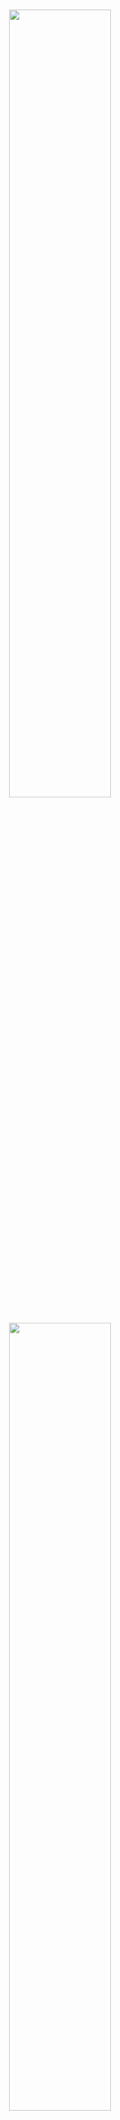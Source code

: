 <p align="center">
  <br>
  <img src="./image/mkty_cn_dark.svg#gh-dark-mode-only" style="width:60%;">
  <img src="./image/mkty_cn_light.svg#gh-light-mode-only" style="width:60%;">
</p>
<br>

# Minh Khỏe Tuệ Y - Hệ Thống Y Liệu Trí Tuệ

## 🌍 Ngôn Ngữ Tài Liệu

<p style="display: flex;align-items: center;">
  <img src="./image/PRC_flag.svg" alt="PRC" style="height: 1em;" />
  &nbsp;<a href="./README.md"><b>Tiếng Trung Giản Thể (简体中文)</b></a>&nbsp;|&nbsp;
  <img src="./image/USA_flag.svg" alt="USA" style="height: 1em;" />
  &nbsp;<a href="./README_EN.md"><b>Tiếng Anh (English)</b></a>&nbsp;|&nbsp;
  <img src="./image/SRV_flag.svg" alt="SRV" style="height: 1em;" />
  &nbsp;<a href="./README_VN.md"><b>Tiếng Việt</b></a>
</p>

> Lưu Ý: Phiên bản tiếng Anh và tiếng Việt của tài liệu này được dịch tự động từ bản gốc tiếng Trung bởi LLM, đã qua hiệu đính thủ công nhưng không tránh khỏi sai sót. Trong trường hợp có sự khác biệt giữa các phiên bản, bản tiếng Trung là bản chính xác nhất.

**Tên đầy đủ dự án:** Minh Khỏe Tuệ Y (Tiếng Trung Giản Thể: _明康慧医_; Chữ Nôm: _明劸慧醫_; Tiếng Anh: _Minh Khoe Tue Y_) – Thiết kế và triển khai hệ thống quản lý sức khỏe và hỗ trợ chẩn đoán y tế dựa trên LLM và trí tuệ nhân tạo đa mô thức ( **Tên viết tắt:** Minh Khỏe Tuệ Y – Hệ Thống Y Liệu Trí Tuệ )

## 📖 Giới Thiệu Dự Án

Dưới đây là phần “Tóm tắt” của luận văn tốt nghiệp, đóng vai trò như phần giới thiệu dự án:

&nbsp;&nbsp;&nbsp;&nbsp;Trong bối cảnh sự phổ cập sâu rộng của các ứng dụng Internet hiện đại và sự phát triển vượt bậc của công nghệ trí tuệ nhân tạo, ứng dụng công nghệ máy tính trong lĩnh vực y tế ngày càng trở nên phổ biến. Nhu cầu chăm sóc sức khỏe ngày càng tăng cao của công chúng đang vượt ngoài khả năng đáp ứng của các mô hình chẩn đoán và quản lý truyền thống. Các vấn đề như hiệu quả chẩn đoán thấp, phân bố nguồn lực y tế không đồng đều, sự bất tiện của bệnh nhân và sự phụ thuộc vào kinh nghiệm trong quyết định điều trị đã trở nên nghiêm trọng. Do đó, làm thế nào để tận dụng công nghệ Internet và trí tuệ nhân tạo tiên tiến – đặc biệt là mô hình ngôn ngữ lớn (LLM) và công nghệ đa mô thức – nhằm nâng cao mức độ số hóa và trí tuệ hóa trong các hoạt động chăm sóc sức khỏe trở thành một đề tài quan trọng.

&nbsp;&nbsp;&nbsp;&nbsp;Với mục tiêu khám phá tiềm năng ứng dụng của công nghệ Internet và các kỹ thuật AI như mô hình ngôn ngữ lớn và công nghệ đa mô thức trong lĩnh vực y tế, nghiên cứu này đã thiết kế và triển khai **Minh Khỏe Tuệ Y – Hệ thống quản lý sức khỏe và hỗ trợ chẩn đoán y tế dựa trên LLM và trí tuệ nhân tạo đa mô thức**. Đồng thời, với tư cách là sinh viên đại học, tôi hy vọng đóng góp một phần nhỏ vào việc nâng cao hiệu quả giao tiếp giữa bác sĩ và bệnh nhân cũng như tối ưu hóa quy trình chẩn đoán.

&nbsp;&nbsp;&nbsp;&nbsp;Nền tảng này là một hệ thống phân tán tích hợp **chín mô-đun chính**: đăng ký và đăng nhập, quản lý thông tin cá nhân, hỗ trợ chẩn đoán thông minh đa mô thức, hỏi đáp y tế, diễn đàn y học, quản lý bệnh án, danh sách công việc chẩn đoán điều trị, trung tâm tài nguyên và quản trị hệ thống. Kiến trúc hệ thống áp dụng thiết kế tách biệt frontend-backend; phía backend triển khai bằng khung `Python Flask`, cơ sở dữ liệu sử dụng `MySQL`, truyền thông bất đồng bộ giữa backend và dịch vụ thông minh sử dụng `RabbitMQ`, tạo nên một hệ thống microservice phân tán. Frontend được phát triển theo hướng component với `Vue3`, `axios` và `Element Plus`, cơ chế xác thực người dùng sử dụng JWT để đảm bảo an toàn dữ liệu.

&nbsp;&nbsp;&nbsp;&nbsp;Ở phía dịch vụ AI thông minh, mô-đun “Hỗ trợ chẩn đoán đa mô thức” dựa trên mô hình học so sánh `BioMedCLIP` kết hợp với mô hình dịch máy thần kinh Trung - Anh `MarianMTModel`, tạo nên cấu trúc chuỗi để đánh giá xác suất tương đối của các mô tả chẩn đoán tiếng Trung từ hình ảnh y tế đầu vào. Các tác vụ như hỏi đáp y tế, nghiên cứu sâu câu hỏi và sinh ngôn ngữ khác sử dụng mô hình LLM `MKTY-3B-Chat`, được tinh chỉnh từ `Qwen2.5-3B-Instruct` bằng `LLaMA-Factory` dựa trên tập văn bản chuyên ngành y học. Mô-đun nghiên cứu chuyên sâu về câu hỏi được triển khai theo “Cơ chế thảo luận LLM”, một phương pháp do tôi tự nghiên cứu nhằm khai thác kiến thức nội tại của mô hình và định hướng suy luận.

&nbsp;&nbsp;&nbsp;&nbsp;Quá trình thiết kế và triển khai chi tiết của hệ thống “Minh Khỏe Tuệ Y” được trình bày đầy đủ trong luận văn này. Nghiên cứu bắt đầu từ việc phân tích bối cảnh ngành và cơ sở lựa chọn công nghệ, sau đó phân tích theo từng tầng kỹ thuật để mô tả yêu cầu chức năng cốt lõi và phương án thực hiện. Nguyên lý hoạt động và điểm kỹ thuật chính của từng mô-đun trong kiến trúc hệ thống được giải thích cụ thể. Tất cả chỉ số hiệu năng đã được kiểm thử toàn diện. Cuối luận văn là phần tổng kết kết quả và kế hoạch cải tiến trong tương lai. Đây là một hành trình khám phá cá nhân trong lĩnh vực số hóa y tế; nếu có thể khơi gợi sự quan tâm của sinh viên đến AI trong y học và thu hút nhiều người tham gia, thì đó chính là giá trị lớn nhất của nghiên cứu này.

**Từ Khóa:** `Số hóa y tế`; `Hỗ trợ chẩn đoán`; `Mô hình ngôn ngữ lớn`; `Đa mô thức`; `Vue3`; `Python Flask`;

**Hình Dưới Đây Minh Họa Kiến Trúc Hệ Thống Của Dự Án:**

<div style="padding: 15px; text-align:center;">
  <img src="./image/architecture/architecture.svg" alt="Kiến trúc hệ thống" style="width:85%;" />
</div><br>

**Hình Dưới Đây Minh Họa Các Mô-Đun Chức Năng Của Hệ Thống:**

<div style="padding: 15px; text-align:center; background-color: rgb(255,255,255)">
  <img src="./image/module_structure/module_structure.svg" alt="Chức năng hệ thống" style="width:85%;" />
</div><br>

## 🛠️ Ngăn Xếp Kỹ Thuật

Dự án sử dụng các thư viện, thành phần và dự án mã nguồn mở sau:

- **Frontend:** Vue.js, Element Plus, Axios, marked.js, DOMPurify, highlight.js, jQuery
- **Backend:** Python Flask, pika, weasyprint, smtplib, PIL, argon2, rich, SQLAlchemy  
- **Cơ sở dữ liệu:** MySQL  
- **Hàng đợi thông điệp:** RabbitMQ  
- **Học máy & mô hình lớn:** PyTorch, Transformers, Qwen2.5-3B-Instruct

## 🤖 Công Nghệ Trí Tuệ Nhân Tạo

### MKTY-3B-Chat Mô Hình Ngôn Ngữ Quy Mô Lớn

> Địa chỉ công khai trọng số mô hình MKTY-3B-Chat:  
> [https://huggingface.co/Duyu/MKTY-3B-Chat](https://huggingface.co/Duyu/MKTY-3B-Chat)

&nbsp;&nbsp;&nbsp;&nbsp;**MKTY-3B-Chat Mô hình Ngôn ngữ Quy mô Lớn** (Tiếng Trung Giản Thể: _明康慧医大模型_; Tiếng Anh: _MKTY-3B-Chat Large-scale Language Model_) là một thành phần quan trọng của dự án này, được phát triển như một phần của luận văn tốt nghiệp đại học niên khóa 2025 của tôi tại **Đại học Công nghiệp Tề Lỗ (_Qilu_) (Viện Khoa học tỉnh Sơn Đông)**, trực thuộc **Học bộ Khoa học và Kỹ thuật Máy tính**.

&nbsp;&nbsp;&nbsp;&nbsp;Mô hình có quy mô `3.09B` tham số, sử dụng định dạng lượng hóa `BF16`. Mô hình được tinh chỉnh và tối ưu hóa trong các lĩnh vực **y học**, **y tế** và **sinh học**, với hiệu suất vượt trội so với mô hình nền `Qwen2.5-3B-Instruct` (Tiếng Trung Giản Thể: _通义千问_, Tiếng Việt: _Thông Nghĩa Nghìn Vấn_). Quá trình tinh chỉnh áp dụng thuật toán `LoRA`, chỉ tập trung cho ngôn ngữ **tiếng Trung**. Chiến lược tinh chỉnh bao gồm **huấn luyện gia tăng (Pretrain)** và **tinh chỉnh giám sát theo chỉ thị (SFT)**, thực hiện theo bốn bước xen kẽ: một vòng huấn luyện gia tăng và một vòng tinh chỉnh SFT được lặp lại hai lần, nhằm giảm thiểu hiện tượng "quên thảm họa" khi mô hình quy mô nhỏ bị mất kiến thức học được trong giai đoạn trước.

&nbsp;&nbsp;&nbsp;&nbsp;**Dữ liệu huấn luyện** bao gồm văn bản rộng khắp trong lĩnh vực sinh học, hỏi đáp y học, đề thi trắc nghiệm y học và các thông tin nhận thức bản thân. Các tình huống ứng dụng chính của mô hình MKTY trong dự án này gồm: hỏi đáp y tế, thảo luận mô hình lớn, lập kế hoạch chẩn đoán và điều trị, chẩn đoán và gợi ý thuốc dựa trên hồ sơ bệnh án. Tôi đã chuẩn bị dữ liệu phù hợp cho từng mục tiêu trên. Dữ liệu y học sinh học được dùng cho huấn luyện gia tăng, dữ liệu hỏi đáp dùng cho SFT nhằm tăng cường khả năng trả lời, đề thi trắc nghiệm huấn luyện mô hình trả lời theo kiểu "chọn đáp án đúng", còn dữ liệu nhận thức bản thân giúp mô hình hiểu mình là ai và do ai phát triển.

&nbsp;&nbsp;&nbsp;&nbsp;Tổng dung lượng dữ liệu huấn luyện khoảng **2.88 GB** (sau khi giải nén là **6.79 GB**), được thu thập hợp pháp từ các nền tảng và mối quan hệ cá nhân, đảm bảo tuân thủ giấy phép mã nguồn mở. Các dữ liệu đều được tiền xử lý lại trước khi đưa vào huấn luyện. Một số nguồn dữ liệu chính như sau:

| Nguồn dữ liệu chính |
| ------------------- |
| https://huggingface.co/datasets/Flmc/DISC-Med-SFT/tree/main |
| https://huggingface.co/datasets/Bolin97/MedicalQA/tree/main |
| https://huggingface.co/datasets/tyang816/MedChatZH/tree/main |
| https://huggingface.co/datasets/TigerResearch/MedCT/tree/main |
| https://huggingface.co/datasets/hajhouj/med_qa/tree/main |
| https://huggingface.co/datasets/ChenWeiLi/Medtext_zhtw |
| Các bộ dữ liệu khác (lược bớt) |

&nbsp;&nbsp;&nbsp;&nbsp;Xin trân trọng cảm ơn các nhà phát triển mã nguồn mở đã cung cấp dữ liệu cho nghiên cứu này. Biểu đồ bên dưới thể hiện quá trình giảm giá trị mất mát trong quá trình huấn luyện gia tăng. Quá trình huấn luyện gồm 3 epoch, mỗi epoch gồm 6000 batch, tổng cộng 20000 batch:

<img src="./image/Loss_Figure.svg" alt="Biểu đồ mất mát" style="width:85%;" />

<details>

<summary><b>Nhấp vào đây để mở rộng mã Demo suy luận mô hình lớn MKTY</b></summary>

#### Định nghĩa chức năng tải mô hình và sinh văn bản

```python
from transformers import AutoModelForCausalLM, AutoTokenizer

def load_model_and_tokenizer(model_name):
    model = AutoModelForCausalLM.from_pretrained(
        model_name,
        torch_dtype="auto",
        device_map="auto"
    )
    tokenizer = AutoTokenizer.from_pretrained(model_name)
    return model, tokenizer


def generate_response(prompt, messages, model, tokenizer, max_new_tokens=2000):
    messages.append({"role": "user", "content": prompt})
    text = tokenizer.apply_chat_template(
        messages,
        tokenize=False,
        add_generation_prompt=True
    )
    model_inputs = tokenizer([text], return_tensors="pt").to(model.device)
    generated_ids = model.generate(
        **model_inputs,
        max_new_tokens=max_new_tokens
    )
    generated_ids = [
        output_ids[len(input_ids):] for input_ids, output_ids in zip(model_inputs.input_ids, generated_ids)
    ]
    response = tokenizer.batch_decode(generated_ids, skip_special_tokens=True)[0]
    messages.append({"role": "assistant", "content": response})
    return response

```

#### Chế độ hỏi đáp thông thường

```python
if __name__ == "__main__":
    model_name = r"MKTY-3B-Chat"
    messages = []
    model, tokenizer = load_model_and_tokenizer(model_name)
    while True:
        prompt = input("User> ")
        if prompt == "exit":
            break
        response = generate_response(prompt, messages, model, tokenizer)
        print("MKTY>", response)
```

#### Cơ chế thảo luận mô hình lớn (LLMDM)

```python
if __name__ == "__main__":
    model_name = "MKTY-3B-Chat"
    discuss_rounds = 3
    agent_number = 3
    model, tokenizer = load_model_and_tokenizer(model_name)
    messages_arr = [[] for _ in range(agent_number)]
    while True:
        prompt = input("User> ")
        if prompt == "exit":
            break
        moderator_opinion = "暂无"
        for i in range(discuss_rounds):
            responses_arr = []
            prompt_per_round = "- 问题：\n" + prompt + "\n - 上轮讨论主持人意见：\n" + moderator_opinion + "\n - 请你结合主持人意见，对上述医疗或医学专业的问题发表详细观点，可以质疑并说明理由。\n"
            for j in range(agent_number):
                messages = messages_arr[j]
                response = generate_response(prompt_per_round, messages, model, tokenizer)
                responses_arr.append(response)
                print(f"第{i + 1}轮讨论，LLM {j + 1}观点>\n", response)
                print("-------------------")
            moderator_prompt = "- 问题：\n" + prompt + "\n\n"
            for res_index in range(len(responses_arr)):
                moderator_prompt = moderator_prompt + f"- LLM {res_index + 1}观点：\n" + responses_arr[res_index] + "\n\n"
            moderator_prompt = moderator_prompt + "对于给定的医疗相关问题，请综合各LLM观点，结合自身知识，得出你自己的判断，尽可能详尽，全部都分析到位，还要充分说明理由。\n"
            moderator_opinion = generate_response(moderator_prompt, [], model, tokenizer)
            print(f"第{i + 1}轮讨论，主持人的意见>\n", moderator_opinion)
            print("-------------------")
            clear_history(messages_arr)

```

</details>

### Phân Tích Chuyên Sâu Về Tác Nhân Thông Minh

&nbsp;&nbsp;&nbsp;&nbsp;Chức năng phân tích chuyên sâu dựa trên cơ chế thảo luận mô hình lớn do tôi tự phát triển, gọi là `LLMDM`. Cơ chế này có ba siêu tham số: số lượng tác nhân, số vòng thảo luận, và ngưỡng hội tụ. Các tác nhân sử dụng cùng một mô hình MKTY-3B-Chat nhưng với ngữ cảnh khác nhau. Trong vòng đầu tiên, nhiều ngữ cảnh được thiết lập để mô phỏng nhiều tác nhân, mỗi tác nhân đưa ra ý kiến riêng, và một "chủ tọa" không có lịch sử hội thoại sẽ tổng kết lại. Từ vòng sau, các tác nhân sử dụng bản tóm tắt trước đó kết hợp câu hỏi gốc để tiếp tục thảo luận. Chu trình này lặp lại cho đến khi đạt số vòng tối đa.

&nbsp;&nbsp;&nbsp;&nbsp;Tiếp đến là quá trình "hội tụ": sử dụng `BigBird` để tính embedding cho đầu ra của mỗi tác nhân trong vòng cuối, sau đó tính khoảng cách trung bình giữa các vector để đo mức độ đồng thuận – tức mức độ hội tụ ngữ nghĩa của cuộc thảo luận, kết quả này sẽ hỗ trợ người dùng đánh giá.

### Mô Hình Dự Đoán Chuỗi Thời Gian Kết Hợp Văn Bản

&nbsp;&nbsp;&nbsp;&nbsp;Hiện nay, các bài toán dự đoán chuỗi thời gian trong nhiều lĩnh vực thường sử dụng `LSTM` hoặc `GRU`. Đến năm 2024, một số nghiên cứu bắt đầu ứng dụng `Transformer` cho bài toán này. Tuy nhiên, hầu hết các phương pháp chưa xem xét việc kết hợp dữ liệu chuỗi thời gian với dữ liệu đa phương thức.

&nbsp;&nbsp;&nbsp;&nbsp;Trong nghiên cứu này, tôi thiết kế một mô hình dự đoán chuỗi thời gian trong y tế dựa trên `GRU` kết hợp với **văn bản y khoa**, với nguyên lý: sử dụng `GRU` để dự đoán sơ bộ, sau đó sử dụng `FFT` để chuyển chuỗi thời gian sang miền tần số, trích xuất đặc trưng biên độ và pha, rồi dùng `BigBird` tạo vector embedding cho mô tả văn bản. Tiếp theo, áp dụng cơ chế **chú ý chéo (cross-attention)** giữa đặc trưng văn bản và đặc trưng tần số để tính trọng số kết hợp, sau đó thực hiện **IFFT** để đưa về chuỗi thời gian, kết hợp với ngưỡng kiểm soát từ tuyến tính hóa, cuối cùng cộng với đầu ra `GRU` để tạo kết quả dự đoán cuối.

&nbsp;&nbsp;&nbsp;&nbsp;Ý tưởng này tận dụng rằng tần số phản ánh toàn bộ đặc tính chuỗi thời gian, trong khi miền thời gian chỉ phản ánh từng thời điểm cục bộ. Ví dụ với điện tâm đồ, mô tả "tim đập nhanh" phản ánh tăng biên độ ở dải tần số cao, điều này được thể hiện tốt qua cơ chế chú ý chéo.

**Sơ Đồ Mô Hình Được Trình Bày Dưới Đây:**

<div style="padding: 10px; text-align:center; background-color: rgb(255,255,255)">
  <img src="./image/time_series_prediction_model/time_series_prediction_model.svg" alt="Mô hình dự đoán chuỗi thời gian" style="width:75%;" />
</div>

#### Biểu Diễn Công Thức

<details>

<summary><b>Nhấn để mở phần biểu diễn công thức mô hình</b></summary>

##### 1. Mã Hóa Văn Bản

Đưa văn bản y tế đầu vào $T$ qua bộ mã hóa `BigBird` để thu được đặc trưng văn bản $H_T$:

$$
H_T = \text{BigBird}(T)
$$

Tham số của `BigBird` được cố định, không tham gia huấn luyện.

##### 2. Chuyển Đổi Chuỗi Thời Gian Sang Miền Tần Số

Dữ liệu chuỗi thời gian $X$ được biến đổi sang miền tần số bằng FFT:

$$
X_f = \text{FFT}(X)
$$

##### 3. Trích Xuất Đặc Trưng Thời Gian

Chuỗi $X$ cũng được đưa qua mạng `GRU` để trích xuất đặc trưng thời gian $H_s$:

$$
H_s = \text{GRU}(X)
$$

##### 4. Cơ Chế Chú Ý Chéo

Từ $H_T$ tạo `Query` ($Q$) và `Key` ($K$), từ $X_f$ tạo `Value` ($V$):

$$
Q = W_Q H_T,\quad K = W_K H_T,\quad V = W_V X_f
$$

Tính ma trận chú ý:

$$
A = \text{Softmax}\left(\frac{QK^T}{\sqrt{d_k}}\right)
$$

Tạo đầu ra chú ý chéo:

$$
O = A \cdot V
$$

##### 5. Cơ Chế Cổng

Đầu ra $O$ được đưa qua hàm `Sigmoid` để tạo hệ số cổng $G$:

$$
G = \text{Sigmoid}(\text{IFFT}(O))
$$

##### 6. Hợp Nhất Mô Hình

Kết hợp $G$ và đầu ra `GRU` $H_s$ theo dạng có trọng số:

$$
H_f = G \cdot H_s
$$

Dự đoán đầu ra cuối cùng:

$$
\hat{Y} = \text{Dense}(H_f + H_s)
$$

##### Ký Hiệu

* $T$: Văn bản y tế  
* $X$: Chuỗi thời gian y tế  
* $H_T$: Đặc trưng văn bản  
* $X_f$: Biểu diễn miền tần số của chuỗi  
* $H_s$: Đặc trưng thời gian  
* $Q, K, V$: Thành phần của cơ chế chú ý  
* $A$: Ma trận chú ý  
* $O$: Đầu ra của chú ý chéo  
* $G$: Hệ số cổng  
* $H_f$: Đặc trưng tổng hợp  
* $\hat{Y}$: Dự đoán cuối cùng  
* $W_Q, W_K, W_V$: Ma trận trọng số học được  

</details>

## 🚀 Triển Khai Dự Án

### 1. Cấu Hình Phần Cứng

&nbsp;&nbsp;&nbsp;&nbsp;Hệ thống này là một hệ thống phân tán, khuyến nghị triển khai trên nhiều máy chủ tùy theo yêu cầu hiệu năng. Phía máy chủ backend nghiệp vụ, cơ sở dữ liệu và máy chủ SSR frontend không có yêu cầu đặc biệt. Bộ phận có yêu cầu hiệu năng rõ rệt là lớp dịch vụ thông minh, trong đó MKTY-3B-Chat Mô hình Ngôn ngữ Quy mô Lớn cần tổng cộng 8GB VRAM cho trọng số mô hình và bộ nhớ cache khi suy luận; `BioMedCLIP` yêu cầu 2GB VRAM; `BigBird` cũng yêu cầu 2GB VRAM; mô hình dự đoán chuỗi thời gian thì chiếm dụng VRAM có thể bỏ qua. Hệ thống có thể khởi chạy chỉ với phần backend nghiệp vụ và frontend CSR/SSR, nếu không triển khai hoặc chỉ triển khai một phần lớp dịch vụ thông minh, nhưng các dịch vụ AI tương ứng trong hệ thống sẽ không khả dụng.

### 2. Sao Chép Mã Nguồn và Trọng Số Mô Hình

#### (1) Sao Chép Mã Nguồn

```bash
git clone https://github.com/duyu09/MKTY-System.git
```

#### (2) Tải Về Trọng Số Mô Hình

- **(1) Kho Mô Hình MKTY-3B-Chat Mô Hình Ngôn Ngữ Quy Mô Lớn: `6.19 GB`**

```bash
git lfs install
git clone https://huggingface.co/Duyu/MKTY-3B-Chat
```

- **(2) Kho Mô Hình BioMedCLIP: `790 MB`**

```bash
git lfs install
git clone https://huggingface.co/microsoft/BiomedCLIP-PubMedBERT_256-vit_base_patch16_224
```

- **(3) Kho Mô Hình MarianMT: `1.18 GB`**

&nbsp;&nbsp;&nbsp;&nbsp;Không cần sao chép riêng biệt. Khi mô-đun mô hình nhỏ khởi chạy lần đầu, thư viện `transformers` sẽ tự động tải mô hình từ `Hugging Face` về thư mục bộ nhớ đệm của hệ thống. Khi triển khai, đảm bảo không gian ổ đĩa đủ lớn. Xét tới việc máy chủ có thể nằm trong khu vực Trung Quốc đại lục, các tệp mã liên quan đã thêm câu lệnh thiết lập biến môi trường để chuyển hướng [https://huggingface.co/](https://huggingface.co/) sang máy chủ gương nội địa [https://hf-mirror.com/](https://hf-mirror.com/). Nếu máy chủ của bạn không ở trong phạm vi mạng của Trung Quốc đại lục, hãy xóa các câu lệnh liên quan.

- **(4) Mô Hình Dự Đoán Chuỗi Thời Gian Y Học Tích Hợp Văn Bản MKTY**

Hiện tại chưa mở khóa mô hình tiền huấn luyện. Kích thước trọng số mô hình không vượt quá `10 MB`.

- **(5) Kho Mô Hình BigBird: `2.32 GB`**

```bash
git lfs install
git clone https://huggingface.co/google/bigbird-pegasus-large-pubmed
```

### 3. Thiết Lập Môi Trường

&nbsp;&nbsp;&nbsp;&nbsp;Tùy thuộc vào từng dịch vụ, yêu cầu môi trường cũng khác nhau. Phía backend nghiệp vụ và backend dịch vụ thông minh đều yêu cầu môi trường `Python 3.9+` và hàng đợi thông điệp `RabbitMQ`, trong đó `RabbitMQ` phụ thuộc vào ngôn ngữ `Erlang`. Cách cài đặt `Python` và `RabbitMQ` xin tham khảo [Python chính thức](https://www.python.org/downloads/) và [RabbitMQ chính thức](https://www.rabbitmq.com/download.html). Ngoài ra, khuyến khích tạo môi trường ảo khi triển khai.

#### (1) Backend Nghiệp Vụ

##### Cài Đặt Môi Trường

```bash
pip install -r requirements-rp.txt
```

##### Tệp Mã

`\backend\run.py`, `\backend\util.py`

Lưu ý: thư viện `weasyprint` phụ thuộc vào phần mềm bên ngoài để hoạt động bình thường, các phụ thuộc này thay đổi tùy theo hệ điều hành, vui lòng tham khảo tài liệu mạng tương ứng để giải quyết.

#### (2) Suy Luận Mô Hình Quy Mô Lớn

##### Cài Đặt Môi Trường

```bash
pip install -r requirements-lm.txt
```

Lưu ý: Phiên bản `torch` và `transformers` phụ thuộc vào phần cứng và phiên bản CUDA của bạn, vui lòng tham khảo [PyTorch chính thức](https://pytorch.org/get-started/locally/) để cài đặt phiên bản phù hợp.

##### Tệp Mã

`\backend\large_model.py`, `\backend\large_model_util.py`, cùng với thư mục mô hình MKTY đã sao chép.

#### (3) Suy Luận Mô Hình Quy Mô Nhỏ

##### Cài Đặt Môi Trường

```bash
pip install -r requirements-mm.txt
```

Lưu ý: Phiên bản `torch` và `transformers` phụ thuộc vào phần cứng và phiên bản CUDA của bạn, vui lòng tham khảo [PyTorch chính thức](https://pytorch.org/get-started/locally/) để cài đặt phiên bản phù hợp.

##### Tệp Mã

`\backend\modest_model.py`, `\backend\modest_model_util.py`, cùng với thư mục mô hình BioMedCLIP đã sao chép.

#### (4) Mô hình BigBird và Dự đoán Chuỗi Thời gian

##### Cài đặt Môi trường

```bash
pip install -r requirements-bb.txt
```

##### Tệp Mã nguồn

`\backend\tsbb_model.py`, `\backend\tsbb_model_util.py`.

#### (5) Thiết Lập Cơ Sở Dữ Liệu

&nbsp;&nbsp;&nbsp;&nbsp;Hệ thống này phụ thuộc vào cơ sở dữ liệu `MySQL`, yêu cầu phiên bản `8.0+` để hỗ trợ lưu trữ và truy vấn dữ liệu `JSON`. Vui lòng tham khảo [MySQL chính thức](https://dev.mysql.com/doc/) để cài đặt. Kịch bản SQL định nghĩa dữ liệu (DDL): `\backend\script.sql`, vui lòng thực thi để tạo cơ sở dữ liệu. Dự án này cũng cung cấp dữ liệu mẫu, bạn có thể thực thi kịch bản `backend\demo_data.sql` để nhập dữ liệu mẫu và khởi động dự án một cách nhanh chóng, ví dụ về tên người dùng: `test`, mật khẩu: `123`.

#### (6) Mã Frontend

&nbsp;&nbsp;&nbsp;&nbsp;Frontend của hệ thống sử dụng công cụ đóng gói `Vite` để phát triển, gỡ lỗi và đóng gói. Khuyến nghị sử dụng môi trường `Node v22.12.0+` và trình quản lý gói `yarn`. Tham khảo [Node.js chính thức](https://nodejs.org/) và [Yarn chính thức](https://yarnpkg.com/). Thư mục mã frontend: `\frontend`

#### (7) Hệ Thống Quản Trị Hậu Trường

&nbsp;&nbsp;&nbsp;&nbsp;Hệ thống quản trị hậu trường sử dụng `Python Flask` cho backend, và `Vue` + `Vue-cli` cho frontend. Khuyến nghị sử dụng `Python 3.9+` và `Node v22.12.0+`. Mã frontend của hậu quản trị nằm tại: `\admin_frontend`, mã backend nằm tại: `\admin_backend`.

Cài đặt Phụ thuộc cho Giao diện Quản trị:

```bash
cd \admin_frontend
yarn install
```

Cài đặt Phụ thuộc cho Hệ thống Quản trị:

```bash
pip install -r requirements-admin.txt
```

### 4. Triển Khai và Chạy

Sau khi triển khai mã nguồn, mô hình và tất cả các môi trường/phụ thuộc, **vui lòng chỉnh sửa các biến toàn cục trong mã theo tình hình cụ thể của bạn**, bao gồm đường dẫn mô hình, thông tin kết nối cơ sở dữ liệu, v.v. Các mục cấu hình nằm ở đầu các tệp: `run.py`, `modest_model.py`, `large_model.py`. Trước khi khởi động, đảm bảo rằng dịch vụ MySQL và RabbitMQ đều đang chạy bình thường.

#### (1) Backend Nghiệp Vụ

```bash
python \backend\run.py
```

#### (2) Suy Luận Mô Hình Quy Mô Lớn

```bash
python \backend\large_model.py
```

#### (3) Suy Luận Mô Hình Quy Mô Nhỏ

```bash
python \backend\modest_model.py
```

#### (4) Mã Frontend

Trong `\frontend\src\api\api.js`, phần đầu có cấu hình API của backend nghiệp vụ, hãy sửa đổi phù hợp trước khi khởi chạy hoặc đóng gói.

```bash
cd \frontend
yarn install  # Khởi tạo
yarn dev  # Chạy máy chủ phát triển
yarn build  # Đóng gói
```

Gói sau khi đóng có thể triển khai bằng nhiều phương pháp, ví dụ dùng máy chủ proxy ngược `Nginx`, tham khảo [Tài liệu chính thức của Nginx](https://nginx.org/en/docs/). Cũng có thể chạy trực tiếp bằng Python:

```bash
cd dist
python -m http.server 8092
```

## 💻 Giao Diện Người Dùng Của Hệ Thống

Bảng dưới đây hiển thị một số ảnh chụp màn hình UI frontend của hệ thống. Vui lòng phóng to ảnh để xem chi tiết.

|                                                                   |                                                                                   |                                                                                         |                                                                                         |
| ----------------------------------------------------------------- | --------------------------------------------------------------------------------- | --------------------------------------------------------------------------------------- | --------------------------------------------------------------------------------------- |
| <img alt="forum_04" src="./image/ui_image/forum_04.jpg"/>         | <img alt="forum_05" src="./image/ui_image/forum_05.jpg"/>                         | <img alt="homepage" src="./image/ui_image/homepage.jpg"/>                               | <img alt="homepage_02" src="./image/ui_image/homepage_02.jpg"/>                         |
| <img alt="homepage_03" src="./image/ui_image/homepage_03.jpg"/>   | <img alt="medcial_list" src="./image/ui_image/medcial_list.jpg"/>                 | <img alt="medcial_list_02" src="./image/ui_image/medcial_list_02.jpg"/>                 | <img alt="medcial_list_03" src="./image/ui_image/medcial_list_03.jpg"/>                 |
| <img alt="mkty_chat" src="./image/ui_image/mkty_chat.jpg"/>       | <img alt="mkty_chat_02" src="./image/ui_image/mkty_chat_02.jpg"/>                 | <img alt="mkty_chat_03" src="./image/ui_image/mkty_chat_03.jpg"/>                       | <img alt="mkty_chat_04" src="./image/ui_image/mkty_chat_04.jpg"/>                       |
| <img alt="mkty_chat_05" src="./image/ui_image/mkty_chat_05.jpg"/> | <img alt="multimodal_diagnosis" src="./image/ui_image/multimodal_diagnosis.jpg"/> | <img alt="multimodal_diagnosis_02" src="./image/ui_image/multimodal_diagnosis_02.jpg"/> | <img alt="multimodal_diagnosis_03" src="./image/ui_image/multimodal_diagnosis_03.jpg"/> |
| <img alt="welcome_page" src="./image/ui_image/welcome_page.jpg"/> | <img alt="welcome_page_02" src="./image/ui_image/welcome_page_02.jpg"/>           |                                                                                         |                                                                                         |

## 🎓 Tác Giả Dự Án và Tuyên Bố Bản Quyền

```
██\      ██\     ██\   ██\   ████████\  ██\     ██\
███\    ███ |    ██ | ██  |  \__██  __| \██\   ██  |
████\  ████ |    ██ |██  /      ██ |     \██\ ██  /
██\██\██ ██ |    █████  /       ██ |      \████  /
██ \███  ██ |    ██  ██<        ██ |       \██  /
██ |\█  /██ |    ██ |\██\       ██ |        ██ |
██ | \_/ ██ |██\ ██ | \██\ ██\  ██ |██\     ██ |██\
\__|     \__|\__|\__|  \__|\__| \__|\__|    \__|\__|
```

Dự án này là đồ án tốt nghiệp của tôi tại Đại học Công nghiệp Tề Lỗ (_Qilu_) (Viện Khoa học tỉnh Sơn Đông) năm 2025.

### 👤 **Tác Giả Dự Án**

- **Đỗ Vũ** (Tiếng Trung Giản Thể: _杜宇_; Tiếng Anh: _Du Yu_; Email: <202103180009@stu.qlu.edu.cn> và <qluduyu09@163.com>), sinh viên tốt nghiệp năm 2025, Học bộ Khoa học và Kỹ thuật Máy tính, Đại học Công nghiệp Tề Lỗ (_Qilu_) (Viện Khoa học tỉnh Sơn Đông).

### 🏫 **Giáo Viên Hướng Dẫn Đồ Án**

- Giáo viên trường: **Khương Văn Phong** (Tiếng Trung Giản Thể: _姜文峰_; Tiếng Anh: _Jiang Wenfeng_), Phó giáo sư Học bộ Khoa học và Kỹ thuật Máy tính, Đại học Công nghiệp Tề Lỗ (_Qilu_) (Viện Khoa học tỉnh Sơn Đông).
- Giáo viên xí nghiệp: **Lý Quân** (Tiếng Trung Giản Thể: _李君_; Tiếng Anh: _Li Jun_), Kỹ sư Phần mềm Cao cấp, Học viện Thực huấn Phần mềm Sư Sáng Sơn Đông, Tập đoàn Khoa kỹ Giáo dục Ambow (_An Bác_, [NYSE: AMBO](https://www.nyse.com/quote/XASE:AMBO)).

### ⚖️ Giấy Phép Mã Nguồn Mở

&nbsp;&nbsp;&nbsp;&nbsp;Hệ thống này được công bố công khai theo giấy phép mã nguồn mở **MPL-2.0 (Mozilla Public License 2.0)** **kèm theo các điều khoản bổ sung**, vui lòng đọc kỹ và hiểu rõ đầy đủ nội dung trong tệp [LICENSE](./LICENSE) trước khi tải xuống, sử dụng, chỉnh sửa hoặc phát hành dự án phần mềm này hoặc mã nguồn của nó.

<details>

<summary><b>Nhấp Vào Đây Để Mở Rộng Các Điều Khoản Bổ Sung</b></summary>

-----

Nội dung các điều khoản bổ sung dưới đây được dịch từ phần cuối tiếng Anh của tệp `LICENSE`. Bản dịch tiếng Việt dưới đây chỉ mang tính chất tham khảo.

#### Các Điều Khoản Bổ Sung

##### Điều 1

Nếu bất kỳ phần nào của mã nguồn này (dù đã sửa đổi hay chưa) được sử dụng trong dự án khác, thì các tệp liên quan phải được công bố theo giấy phép `MPL-2.0` hoặc giấy phép tương thích.

##### Điều 2

Phải tuyên bố rõ ràng việc sử dụng phần mềm này trong tài liệu sản phẩm, `README` hoặc trang giới thiệu, bao gồm các nội dung sau:

- Tên của dự án này;
- Liên kết đến kho chính thức;
- Tên thật hoặc bút danh của tác giả gốc.

##### Điều 3

Không được che giấu, xóa bỏ hoặc làm mờ sự thật rằng phần mềm này là mã nguồn mở và được sử dụng trong dự án.

##### Điều 4

Yêu Cầu Đa Ngôn Ngữ Về Ghi Chú Thông Tin Bản Quyền

Nhằm đảm bảo thông tin bản quyền và tác giả được ghi chú một cách minh bạch và chính xác, trừ khi thuộc trường hợp miễn trừ tại Điều `4.3`, phải tuân thủ các yêu cầu đa ngôn ngữ sau:

##### 4.1 Phạm Vi Ghi Chú

Khi hiển thị thông tin bản quyền, phải đồng thời sử dụng ít nhất hai ngôn ngữ như sau (trừ khi thuộc điều kiện miễn trừ tại Điều `4.3`):

- ① Ít nhất một ngôn ngữ chính thức đang có hiệu lực tại quốc gia của người sử dụng (nếu quốc gia đó không có ngôn ngữ chính thức, thì sử dụng ngôn ngữ phổ thông thực tế của quốc gia đó);
- ② Ít nhất một trong các ngôn ngữ sau: Tiếng Trung (Giản thể/Phồn thể), Tiếng Anh hoặc Tiếng Việt.

##### 4.2 Quy Tắc Dịch Thuật Danh Từ Riêng

Đối với các danh từ riêng liên quan đến dự án (bao gồm tên người, tổ chức, tác phẩm...), cần ưu tiên sử dụng bản dịch chuẩn bằng Hán/Anh/Việt được cung cấp trong tài liệu README của dự án này. Nếu cần dịch sang ngôn ngữ khác, phải tuân theo thứ tự ưu tiên sau:

- ① Quy định pháp lý bắt buộc của quốc gia sử dụng ngôn ngữ mục tiêu;
- ② Quy chuẩn của Tổ chức Tiêu chuẩn hóa Quốc tế (ISO);
- ③ Tập quán quốc tế trong lĩnh vực ngoại giao.

##### 4.3 Miễn Trừ Về Số Lượng Ngôn Ngữ

Miễn trừ yêu cầu đa ngôn ngữ trong các trường hợp sau:

- Ngôn ngữ chính thức/phổ thông của quốc gia người sử dụng vốn đã là một trong các ngôn ngữ: Tiếng Trung (Giản thể/Phồn thể), Tiếng Anh hoặc Tiếng Việt;
- Pháp luật tại khu vực sử dụng có yêu cầu nghiêm ngặt hơn về việc ghi chú.

##### 4.4 Hậu Quả Khi Vi Phạm

Hành vi không thực hiện việc ghi chú theo quy định sẽ bị xem là hành vi cố ý che giấu hoặc làm mờ:

- Sự thật rằng phần mềm này là mã nguồn mở;
- Việc dự án mã nguồn mở này đã thực sự được sử dụng trong sản phẩm có liên quan.

-----

</details>

#### Giải Thích

1. Một lần nữa nhấn mạnh, vui lòng nghiêm túc tuân thủ các quy định trong tệp `LICENSE` (MPL-2.0 cùng các điều khoản bổ sung), **tôi hoàn toàn không khoan nhượng đối với bất kỳ hành vi vi phạm bản quyền nào.** Tôi hoàn toàn ủng hộ và hoan nghênh việc sử dụng dự án và mã nguồn này, nhưng đối với mọi hành vi vi phạm giấy phép, tôi sẽ kiên quyết truy cứu trách nhiệm pháp lý và yêu cầu xử lý nghiêm minh nhất trong phạm vi pháp luật cho phép (xử phạt tối đa).

2. Cảnh báo về rủi ro vi phạm bản quyền: Việc sử dụng toàn bộ hoặc một phần dự án này để kinh doanh sản phẩm (bao gồm nhưng không giới hạn trong các hình thức như “thiết kế khóa học”, “đồ án tốt nghiệp” v.v.) không bị giấy phép `MPL-2.0` và các điều khoản bổ sung cấm đoán một cách rõ ràng, **nhưng** phải ghi chú rõ ràng và nổi bật tên dự án này (ít nhất bao gồm tên viết tắt **Minh Khỏe Tuệ Y**), tên tác giả gốc (ít nhất bao gồm **Đỗ Vũ**), và liên kết đến kho mã nguồn chính thức ([https://github.com/duyu09/MKTY-System](https://github.com/duyu09/MKTY-System)). Nếu không có các thông tin này sẽ bị nghi ngờ là đang **cố ý che giấu hoặc làm mờ sự thật rằng phần mềm này là mã nguồn mở và đã được sử dụng trong dự án.**

3. Nếu bạn phát hiện bất kỳ cá nhân hoặc tổ chức nào vi phạm giấy phép mã nguồn mở và các quy định nêu trên, hoan nghênh báo cáo thông qua nhiều hình thức, bao gồm nhưng không giới hạn ở việc gửi email cho bất kỳ tác giả nào của dự án này, hoặc tạo issue trên nền tảng mã nguồn mở nơi dự án được lưu trữ.

## 🔗 Liên Kết Đối Tác

- Đại học Công nghiệp Tề Lỗ (_Qilu_) (Viện Khoa học tỉnh Sơn Đông): [https://www.qlu.edu.cn/](https://www.qlu.edu.cn/)
  
- Trung tâm Tính toán tỉnh Sơn Đông (Trung tâm Tính toán Siêu máy tính Quốc gia Tế Nam, _NSCCJN_): [https://www.nsccjn.cn/](https://www.nsccjn.cn/)

- Học bộ Khoa học và Kỹ thuật Máy tính, Đại học Công nghiệp Tề Lỗ (_Qilu_) (Viện Khoa học tỉnh Sơn Đông): [http://jsxb.scsc.cn/](http://jsxb.scsc.cn/)

- Trang GitHub của Đỗ Vũ: [https://github.com/duyu09/](https://github.com/duyu09/)

## 📊 Thống Kê Lượt Truy Cập

<div><b>Số lượt truy cập tổng cộng (Tất cả các dự án của Duyu09 trên GitHub): </b><br><img src="https://profile-counter.glitch.me/duyu09/count.svg" /></div>

<div><b>Số lượt truy cập tổng cộng (MKTY): </b>
<br><img src="https://profile-counter.glitch.me/duyu09-MKTY-SYSTEM/count.svg" /></div>
